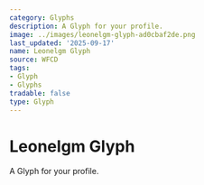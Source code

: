 ```yaml
---
category: Glyphs
description: A Glyph for your profile.
image: ../images/leonelgm-glyph-ad0cbaf2de.png
last_updated: '2025-09-17'
name: Leonelgm Glyph
source: WFCD
tags:
- Glyph
- Glyphs
tradable: false
type: Glyph
---
```


# Leonelgm Glyph

A Glyph for your profile.

